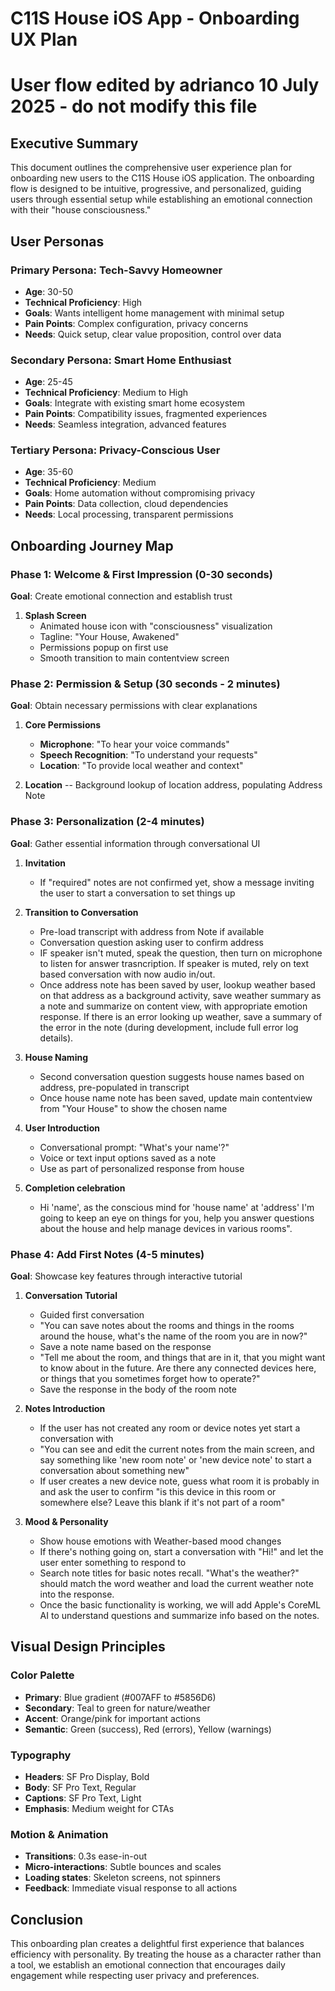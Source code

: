 # C11S House iOS App - Onboarding UX Plan

# User flow edited by adrianco 10 July 2025 - do not modify this file

## Executive Summary

This document outlines the comprehensive user experience plan for onboarding new users to the C11S House iOS application. The onboarding flow is designed to be intuitive, progressive, and personalized, guiding users through essential setup while establishing an emotional connection with their "house consciousness."

## User Personas

### Primary Persona: Tech-Savvy Homeowner
- **Age**: 30-50
- **Technical Proficiency**: High
- **Goals**: Wants intelligent home management with minimal setup
- **Pain Points**: Complex configuration, privacy concerns
- **Needs**: Quick setup, clear value proposition, control over data

### Secondary Persona: Smart Home Enthusiast
- **Age**: 25-45
- **Technical Proficiency**: Medium to High
- **Goals**: Integrate with existing smart home ecosystem
- **Pain Points**: Compatibility issues, fragmented experiences
- **Needs**: Seamless integration, advanced features

### Tertiary Persona: Privacy-Conscious User
- **Age**: 35-60
- **Technical Proficiency**: Medium
- **Goals**: Home automation without compromising privacy
- **Pain Points**: Data collection, cloud dependencies
- **Needs**: Local processing, transparent permissions

## Onboarding Journey Map

### Phase 1: Welcome & First Impression (0-30 seconds)
**Goal**: Create emotional connection and establish trust

1. **Splash Screen**
   - Animated house icon with "consciousness" visualization
   - Tagline: "Your House, Awakened"
   - Permissions popup on first use
   - Smooth transition to main contentview screen

### Phase 2: Permission & Setup (30 seconds - 2 minutes)
**Goal**: Obtain necessary permissions with clear explanations

1. **Core Permissions**
   - **Microphone**: "To hear your voice commands"
   - **Speech Recognition**: "To understand your requests"
   - **Location**: "To provide local weather and context"

2. **Location**
   -- Background lookup of location address, populating Address Note


### Phase 3: Personalization (2-4 minutes)
**Goal**: Gather essential information through conversational UI

1. **Invitation**
   - If "required" notes are not confirmed yet, show a message inviting the user to start a conversation to set things up

2. **Transition to Conversation**
   - Pre-load transcript with address from Note if available
   - Conversation question asking user to confirm address
   - IF speaker isn't muted, speak the question, then turn on microphone to listen for answer trasncription. If speaker is muted, rely on text based conversation with now audio in/out.
   - Once address note has been saved by user, lookup weather based on that address as a background activity, save weather summary as a note and summarize on content view, with appropriate emotion response. If there is an error looking up weather, save a summary of the error in the note (during development, include full error log details).

2. **House Naming**
   - Second conversation question suggests house names based on address, pre-populated in transcript
   - Once house name note has been saved, update main contentview from "Your House" to show the chosen name

3. **User Introduction**
   - Conversational prompt: "What's your name'?"
   - Voice or text input options saved as a note
   - Use as part of personalized response from house

4. **Completion celebration**
   - Hi 'name', as the conscious mind for 'house name' at 'address' I'm going to keep an eye on things for you, help you answer questions about the house and help manage devices in various rooms".

### Phase 4: Add First Notes (4-5 minutes)
**Goal**: Showcase key features through interactive tutorial

1. **Conversation Tutorial**
   - Guided first conversation
   - "You can save notes about the rooms and things in the rooms around the house, what's the name of the room you are in now?"
   - Save a note name based on the response
   - "Tell me about the room, and things that are in it, that you might want to know about in the future. Are there any connected devices here, or things that you sometimes forget how to operate?"
   - Save the response in the body of the room note

2. **Notes Introduction**
   - If the user has not created any room or device notes yet start a conversation with
   - "You can see and edit the current notes from the main screen, and say something like 'new room note' or 'new device note' to start a conversation about something new"
   - If user creates a new device note, guess what room it is probably in and ask the user to confirm "is this device in this room or somewhere else? Leave this blank if it's not part of a room"

3. **Mood & Personality**
   - Show house emotions with Weather-based mood changes
   - If there's nothing going on, start a conversation with "Hi!" and let the user enter something to respond to
   - Search note titles for basic notes recall. "What's the weather?" should match the word weather and load the current weather note into the response. 
   - Once the basic functionality is working, we will add Apple's CoreML AI to understand questions and summarize info based on the notes.


## Visual Design Principles

### Color Palette
- **Primary**: Blue gradient (#007AFF to #5856D6)
- **Secondary**: Teal to green for nature/weather
- **Accent**: Orange/pink for important actions
- **Semantic**: Green (success), Red (errors), Yellow (warnings)

### Typography
- **Headers**: SF Pro Display, Bold
- **Body**: SF Pro Text, Regular
- **Captions**: SF Pro Text, Light
- **Emphasis**: Medium weight for CTAs

### Motion & Animation
- **Transitions**: 0.3s ease-in-out
- **Micro-interactions**: Subtle bounces and scales
- **Loading states**: Skeleton screens, not spinners
- **Feedback**: Immediate visual response to all actions



## Conclusion

This onboarding plan creates a delightful first experience that balances efficiency with personality. By treating the house as a character rather than a tool, we establish an emotional connection that encourages daily engagement while respecting user privacy and preferences.